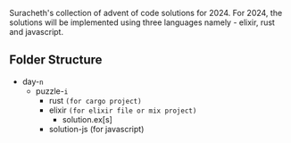 Suracheth's collection of advent of code solutions for 2024. For 2024, the solutions 
will be implemented using three languages namely - elixir, rust and javascript.

## Folder Structure
- day-`n`
  - puzzle-`i`
    - rust `(for cargo project)`
    - elixir `(for elixir file or mix project)`
      - solution.ex[s] 
    - solution-js (for javascript)
